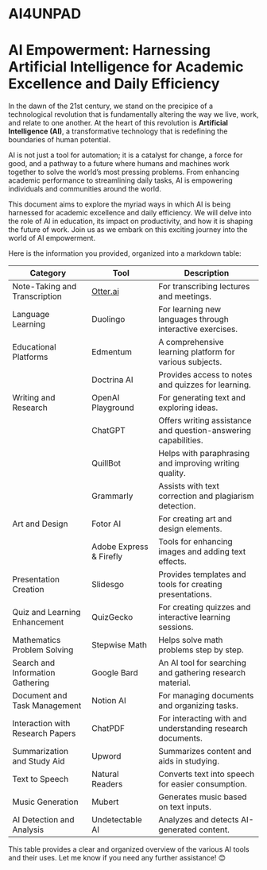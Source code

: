 # AI4UNPAD
# AI Empowerment: Harnessing Artificial Intelligence for Academic Excellence and Daily Efficiency

In the dawn of the 21st century, we stand on the precipice of a technological revolution that is fundamentally altering the way we live, work, and relate to one another. At the heart of this revolution is **Artificial Intelligence (AI)**, a transformative technology that is redefining the boundaries of human potential.

AI is not just a tool for automation; it is a catalyst for change, a force for good, and a pathway to a future where humans and machines work together to solve the world’s most pressing problems. From enhancing academic performance to streamlining daily tasks, AI is empowering individuals and communities around the world.

This document aims to explore the myriad ways in which AI is being harnessed for academic excellence and daily efficiency. We will delve into the role of AI in education, its impact on productivity, and how it is shaping the future of work. Join us as we embark on this exciting journey into the world of AI empowerment.

Here is the information you provided, organized into a markdown table:

|Category|Tool|Description|
|---|---|---|
|Note-Taking and Transcription|[Otter.ai](https://otter.ai)|For transcribing lectures and meetings.|
|Language Learning|Duolingo|For learning new languages through interactive exercises.|
|Educational Platforms|Edmentum|A comprehensive learning platform for various subjects.|
||Doctrina AI|Provides access to notes and quizzes for learning.|
|Writing and Research|OpenAI Playground|For generating text and exploring ideas.|
||ChatGPT|Offers writing assistance and question-answering capabilities.|
||QuillBot|Helps with paraphrasing and improving writing quality.|
||Grammarly|Assists with text correction and plagiarism detection.|
|Art and Design|Fotor AI|For creating art and design elements.|
||Adobe Express & Firefly|Tools for enhancing images and adding text effects.|
|Presentation Creation|Slidesgo|Provides templates and tools for creating presentations.|
|Quiz and Learning Enhancement|QuizGecko|For creating quizzes and interactive learning sessions.|
|Mathematics Problem Solving|Stepwise Math|Helps solve math problems step by step.|
|Search and Information Gathering|Google Bard|An AI tool for searching and gathering research material.|
|Document and Task Management|Notion AI|For managing documents and organizing tasks.|
|Interaction with Research Papers|ChatPDF|For interacting with and understanding research documents.|
|Summarization and Study Aid|Upword|Summarizes content and aids in studying.|
|Text to Speech|Natural Readers|Converts text into speech for easier consumption.|
|Music Generation|Mubert|Generates music based on text inputs.|
|AI Detection and Analysis|Undetectable AI|Analyzes and detects AI-generated content.|

This table provides a clear and organized overview of the various AI tools and their uses. Let me know if you need any further assistance! 😊
